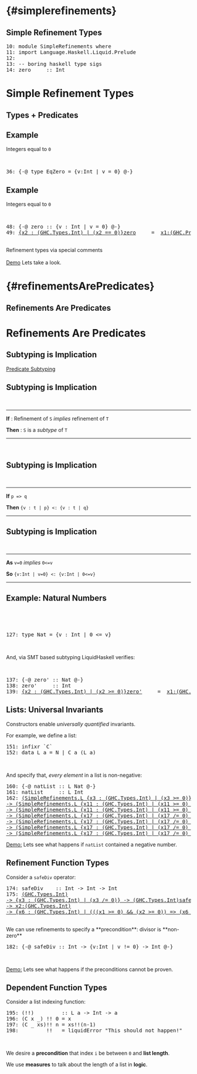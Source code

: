  {#simplerefinements}
=======================

Simple Refinement Types
-----------------------

<div class="hidden">


<pre><span class=hs-linenum>10: </span><span class='hs-keyword'>module</span> <span class='hs-conid'>SimpleRefinements</span> <span class='hs-keyword'>where</span>
<span class=hs-linenum>11: </span><span class='hs-keyword'>import</span> <span class='hs-conid'>Language</span><span class='hs-varop'>.</span><span class='hs-conid'>Haskell</span><span class='hs-varop'>.</span><span class='hs-conid'>Liquid</span><span class='hs-varop'>.</span><span class='hs-conid'>Prelude</span>
<span class=hs-linenum>12: </span>
<span class=hs-linenum>13: </span><span class='hs-comment'>-- boring haskell type sigs</span>
<span class=hs-linenum>14: </span><span class='hs-definition'>zero</span>     <span class='hs-keyglyph'>::</span> <span class='hs-conid'>Int</span>
</pre>

</div>


Simple Refinement Types
=======================


Types + Predicates 
------------------


Example
-------

Integers equal to `0`

<br>


<pre><span class=hs-linenum>36: </span><span class='hs-keyword'>{-@</span> <span class='hs-keyword'>type</span> <span class='hs-conid'>EqZero</span> <span class='hs-keyglyph'>=</span> <span class='hs-layout'>{</span><span class='hs-varid'>v</span><span class='hs-conop'>:</span><span class='hs-conid'>Int</span> <span class='hs-keyglyph'>|</span> <span class='hs-varid'>v</span> <span class='hs-keyglyph'>=</span> <span class='hs-num'>0</span><span class='hs-layout'>}</span> <span class='hs-keyword'>@-}</span>
</pre>


Example
-------

Integers equal to `0`

<br>


<pre><span class=hs-linenum>48: </span><span class='hs-keyword'>{-@</span> <span class='hs-varid'>zero</span> <span class='hs-keyglyph'>::</span> <span class='hs-keyword'>{v :</span> <span class='hs-conid'>Int</span> <span class='hs-keyword'>| v = 0}</span> <span class='hs-keyword'>@-}</span>
<span class=hs-linenum>49: </span><a class=annot href="#"><span class=annottext>{x2 : (GHC.Types.Int) | (x2 == 0)}</span><span class='hs-definition'>zero</span></a>     <span class='hs-keyglyph'>=</span>  <a class=annot href="#"><span class=annottext>x1:(GHC.Prim.Int#) -&gt; {x2 : (GHC.Types.Int) | (x2 == (x1  :  int))}</span><span class='hs-num'>0</span></a>
</pre>

<br>

<div class="fragment">
Refinement types via special comments
</div>


<br>

<div class="fragment">
<a href="http://goto.ucsd.edu:8090/index.html#?demo=HaskellSimpleRefinements.hs" target= "_blank">Demo</a> 
Lets take a look.
</div>

 {#refinementsArePredicates}
============================

Refinements Are Predicates
--------------------------


Refinements Are Predicates
==========================

Subtyping is Implication
------------------------

[Predicate Subtyping](http://pvs.csl.sri.com/papers/subtypes98/tse98.pdf)


Subtyping is Implication
------------------------

<br>

--------  ---  ---------------------------------------------
  **If**   :   Refinement of `S` *implies* refinement of `T` 

**Then**   :   `S` is a *subtype* of `T`
--------  ---  ---------------------------------------------

<br>


Subtyping is Implication
------------------------


<br>

--------    ----------------------------
  **If**    `p => q`

**Then**    `{v : t | p} <: {v : t | q}`
--------    ----------------------------


Subtyping is Implication
------------------------

<br>

--------  ---------------------------------
  **As**  `v=0` *implies* `0<=v`

  **So**  `{v:Int | v=0} <: {v:Int | 0<=v}`
--------  ---------------------------------


Example: Natural Numbers
------------------------

<br>

 &nbsp;
<pre><span class=hs-linenum>127: </span><span class='hs-keyword'>type</span> <span class='hs-conid'>Nat</span> <span class='hs-keyglyph'>=</span> <span class='hs-layout'>{</span><span class='hs-varid'>v</span> <span class='hs-conop'>:</span> <span class='hs-conid'>Int</span> <span class='hs-keyglyph'>|</span> <span class='hs-num'>0</span> <span class='hs-varop'>&lt;=</span> <span class='hs-varid'>v</span><span class='hs-layout'>}</span>
</pre>

<br>

And, via SMT based subtyping LiquidHaskell verifies:

<br>


<pre><span class=hs-linenum>137: </span><span class='hs-keyword'>{-@</span> <span class='hs-varid'>zero'</span> <span class='hs-keyglyph'>::</span> <span class='hs-conid'>Nat</span> <span class='hs-keyword'>@-}</span>
<span class=hs-linenum>138: </span><span class='hs-definition'>zero'</span>     <span class='hs-keyglyph'>::</span> <span class='hs-conid'>Int</span>
<span class=hs-linenum>139: </span><a class=annot href="#"><span class=annottext>{x2 : (GHC.Types.Int) | (x2 &gt;= 0)}</span><span class='hs-definition'>zero'</span></a>     <span class='hs-keyglyph'>=</span>  <a class=annot href="#"><span class=annottext>x1:(GHC.Prim.Int#) -&gt; {x2 : (GHC.Types.Int) | (x2 == (x1  :  int))}</span><span class='hs-num'>0</span></a>
</pre>


Lists: Universal Invariants 
---------------------------

Constructors enable *universally quantified* invariants.

For example, we define a list:


<pre><span class=hs-linenum>151: </span><span class='hs-keyword'>infixr</span> <span class='hs-varop'>`C`</span>
<span class=hs-linenum>152: </span><span class='hs-keyword'>data</span> <span class='hs-conid'>L</span> <span class='hs-varid'>a</span> <span class='hs-keyglyph'>=</span> <span class='hs-conid'>N</span> <span class='hs-keyglyph'>|</span> <span class='hs-conid'>C</span> <span class='hs-varid'>a</span> <span class='hs-layout'>(</span><span class='hs-conid'>L</span> <span class='hs-varid'>a</span><span class='hs-layout'>)</span>
</pre>

<br>

And specify that, *every element* in a list is non-negative:


<pre><span class=hs-linenum>160: </span><span class='hs-keyword'>{-@</span> <span class='hs-varid'>natList</span> <span class='hs-keyglyph'>::</span> <span class='hs-conid'>L</span> <span class='hs-conid'>Nat</span> <span class='hs-keyword'>@-}</span>
<span class=hs-linenum>161: </span><span class='hs-definition'>natList</span>     <span class='hs-keyglyph'>::</span> <span class='hs-conid'>L</span> <span class='hs-conid'>Int</span>
<span class=hs-linenum>162: </span><a class=annot href="#"><span class=annottext>(SimpleRefinements.L {x3 : (GHC.Types.Int) | (x3 &gt;= 0)})</span><span class='hs-definition'>natList</span></a>     <span class='hs-keyglyph'>=</span>  <a class=annot href="#"><span class=annottext>{x2 : (GHC.Types.Int) | (x2 == (0  :  int))}</span><span class='hs-num'>0</span></a> <a class=annot href="#"><span class=annottext>{x11 : (GHC.Types.Int) | (x11 &gt;= 0) &amp;&amp; (x11 &gt;= SimpleRefinements.zero)}
-&gt; (SimpleRefinements.L {x11 : (GHC.Types.Int) | (x11 &gt;= 0) &amp;&amp; (x11 &gt;= SimpleRefinements.zero)})
-&gt; (SimpleRefinements.L {x11 : (GHC.Types.Int) | (x11 &gt;= 0) &amp;&amp; (x11 &gt;= SimpleRefinements.zero)})</span><span class='hs-varop'>`C`</span></a> <a class=annot href="#"><span class=annottext>{x2 : (GHC.Types.Int) | (x2 == (1  :  int))}</span><span class='hs-num'>1</span></a> <a class=annot href="#"><span class=annottext>{x17 : (GHC.Types.Int) | (x17 /= 0) &amp;&amp; (x17 &gt; 0) &amp;&amp; (x17 &gt; SimpleRefinements.zero) &amp;&amp; (x17 &gt;= 0)}
-&gt; (SimpleRefinements.L {x17 : (GHC.Types.Int) | (x17 /= 0) &amp;&amp; (x17 &gt; 0) &amp;&amp; (x17 &gt; SimpleRefinements.zero) &amp;&amp; (x17 &gt;= 0)})
-&gt; (SimpleRefinements.L {x17 : (GHC.Types.Int) | (x17 /= 0) &amp;&amp; (x17 &gt; 0) &amp;&amp; (x17 &gt; SimpleRefinements.zero) &amp;&amp; (x17 &gt;= 0)})</span><span class='hs-varop'>`C`</span></a> <a class=annot href="#"><span class=annottext>{x2 : (GHC.Types.Int) | (x2 == (3  :  int))}</span><span class='hs-num'>3</span></a> <a class=annot href="#"><span class=annottext>{x17 : (GHC.Types.Int) | (x17 /= 0) &amp;&amp; (x17 &gt; 0) &amp;&amp; (x17 &gt; SimpleRefinements.zero) &amp;&amp; (x17 &gt;= 0)}
-&gt; (SimpleRefinements.L {x17 : (GHC.Types.Int) | (x17 /= 0) &amp;&amp; (x17 &gt; 0) &amp;&amp; (x17 &gt; SimpleRefinements.zero) &amp;&amp; (x17 &gt;= 0)})
-&gt; (SimpleRefinements.L {x17 : (GHC.Types.Int) | (x17 /= 0) &amp;&amp; (x17 &gt; 0) &amp;&amp; (x17 &gt; SimpleRefinements.zero) &amp;&amp; (x17 &gt;= 0)})</span><span class='hs-varop'>`C`</span></a> <a class=annot href="#"><span class=annottext>(SimpleRefinements.L {x2 : (GHC.Types.Int) | false})</span><span class='hs-conid'>N</span></a>
</pre>

<a href="http://goto.ucsd.edu:8090/index.html#?demo=HaskellSimpleRefinements.hs" target= "_blank">Demo:</a> 
Lets see what happens if `natList` contained a negative number. 

Refinement Function Types
-------------------------

Consider a `safeDiv` operator: <br>


<pre><span class=hs-linenum>174: </span><span class='hs-definition'>safeDiv</span>    <span class='hs-keyglyph'>::</span> <span class='hs-conid'>Int</span> <span class='hs-keyglyph'>-&gt;</span> <span class='hs-conid'>Int</span> <span class='hs-keyglyph'>-&gt;</span> <span class='hs-conid'>Int</span>
<span class=hs-linenum>175: </span><a class=annot href="#"><span class=annottext>(GHC.Types.Int)
-&gt; {x3 : (GHC.Types.Int) | (x3 /= 0)} -&gt; (GHC.Types.Int)</span><span class='hs-definition'>safeDiv</span></a> <a class=annot href="#"><span class=annottext>(GHC.Types.Int)</span><span class='hs-varid'>x</span></a> <a class=annot href="#"><span class=annottext>{x2 : (GHC.Types.Int) | (x2 /= 0)}</span><span class='hs-varid'>y</span></a> <span class='hs-keyglyph'>=</span> <a class=annot href="#"><span class=annottext>{x2 : (GHC.Types.Int) | (x2 == x)}</span><span class='hs-varid'>x</span></a> <a class=annot href="#"><span class=annottext>x1:(GHC.Types.Int)
-&gt; x2:(GHC.Types.Int)
-&gt; {x6 : (GHC.Types.Int) | (((x1 &gt;= 0) &amp;&amp; (x2 &gt;= 0)) =&gt; (x6 &gt;= 0)) &amp;&amp; (((x1 &gt;= 0) &amp;&amp; (x2 &gt;= 1)) =&gt; (x6 &lt;= x1)) &amp;&amp; (x6 == (x1 / x2))}</span><span class='hs-varop'>`div`</span></a> <a class=annot href="#"><span class=annottext>{x3 : (GHC.Types.Int) | (x3 == y) &amp;&amp; (x3 /= 0)}</span><span class='hs-varid'>y</span></a>
</pre>

<br>
We can use refinements to specify a **precondition**: divisor is **non-zero** <br>


<pre><span class=hs-linenum>182: </span><span class='hs-keyword'>{-@</span> <span class='hs-varid'>safeDiv</span> <span class='hs-keyglyph'>::</span> <span class='hs-conid'>Int</span> <span class='hs-keyglyph'>-&gt;</span> <span class='hs-keyword'>{v:</span><span class='hs-conid'>Int</span> <span class='hs-keyword'>| v != 0}</span> <span class='hs-keyglyph'>-&gt;</span> <span class='hs-conid'>Int</span> <span class='hs-keyword'>@-}</span>
</pre>

<br>

<a href="http://goto.ucsd.edu:8090/index.html#?demo=HaskellSimpleRefinements.hs" target= "_blank">Demo:</a> 
Lets see what happens if the preconditions cannot be
proven. 

Dependent Function Types
------------------------

 Consider a list indexing function:
<pre><span class=hs-linenum>195: </span><span class='hs-layout'>(</span><span class='hs-varop'>!!</span><span class='hs-layout'>)</span>         <span class='hs-keyglyph'>::</span> <span class='hs-conid'>L</span> <span class='hs-varid'>a</span> <span class='hs-keyglyph'>-&gt;</span> <span class='hs-conid'>Int</span> <span class='hs-keyglyph'>-&gt;</span> <span class='hs-varid'>a</span>
<span class=hs-linenum>196: </span><span class='hs-layout'>(</span><span class='hs-conid'>C</span> <span class='hs-varid'>x</span> <span class='hs-keyword'>_</span><span class='hs-layout'>)</span> <span class='hs-varop'>!!</span> <span class='hs-num'>0</span> <span class='hs-keyglyph'>=</span> <span class='hs-varid'>x</span>
<span class=hs-linenum>197: </span><span class='hs-layout'>(</span><span class='hs-conid'>C</span> <span class='hs-keyword'>_</span> <span class='hs-varid'>xs</span><span class='hs-layout'>)</span><span class='hs-varop'>!!</span> <span class='hs-varid'>n</span> <span class='hs-keyglyph'>=</span> <span class='hs-varid'>xs</span><span class='hs-varop'>!!</span><span class='hs-layout'>(</span><span class='hs-varid'>n</span><span class='hs-comment'>-</span><span class='hs-num'>1</span><span class='hs-layout'>)</span>
<span class=hs-linenum>198: </span><span class='hs-keyword'>_</span>       <span class='hs-varop'>!!</span> <span class='hs-keyword'>_</span> <span class='hs-keyglyph'>=</span> <span class='hs-varid'>liquidError</span> <span class='hs-str'>"This should not happen!"</span>
</pre>

<br>

We desire a **precondition** that index `i` be between `0` and **list length**.

We use **measures** to talk about the length of a list in **logic**.


